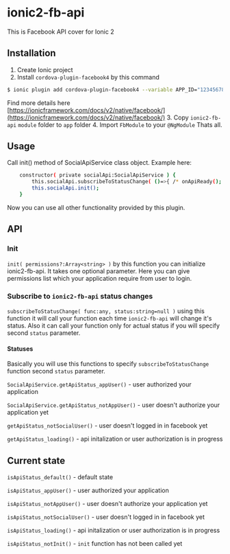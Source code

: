 # ionic2-fb-api
This is Facebook API cover for Ionic 2

## Installation

1. Create Ionic project
2. Install `cordova-plugin-facebook4` by this command 
```bash
$ ionic plugin add cordova-plugin-facebook4 --variable APP_ID="123456789" --variable APP_NAME="myApplication"
```
Find more details here [https://ionicframework.com/docs/v2/native/facebook/](https://ionicframework.com/docs/v2/native/facebook/)
3. Copy `ionic2-fb-api` `module` folder to `app` folder
4. Import `FbModule` to your `@NgModule`
Thats all.


## Usage

Call init() method of SocialApiService class object. Example here:
```bash
    constructor( private socialApi:SocialApiService ) {
        this.socialApi.subscribeToStatusChange( ()=>{ /* onApiReady(); */  }, SocialApiService.getApiStatus_appUser() );
        this.socialApi.init();
    }
```
Now you can use all other functionality provided by this plugin.


## API

### Init

`init( permissions?:Array<string> )` by this function you can initialize ionic2-fb-api. It takes one optional parameter. Here you can give permissions list which your application require from user to login.

### Subscribe to `ionic2-fb-api` status changes

`subscribeToStatusChange( func:any, status:string=null )` using this function it will call your function each time `ionic2-fb-api` will change it's status. Also it can call your function only for actual status if you will specify second `status` parameter.

#### Statuses

Basically you will use this functions to specify `subscribeToStatusChange` function second `status` parameter.

`SocialApiService.getApiStatus_appUser()` - user authorized your application

`SocialApiService.getApiStatus_notAppUser()` - user doesn't authorize your application yet

`getApiStatus_notSocialUser()` - user doesn't logged in in facebook yet

`getApiStatus_loading()` - api initalization or user authorization is in progress

## Current state

`isApiStatus_default()` - default state

`isApiStatus_appUser()` - user authorized your application

`isApiStatus_notAppUser()` - user doesn't authorize your application yet

`isApiStatus_notSocialUser()` - user doesn't logged in in facebook yet

`isApiStatus_loading()` - api initalization or user authorization is in progress

`isApiStatus_notInit()` - `init` function has not been called yet